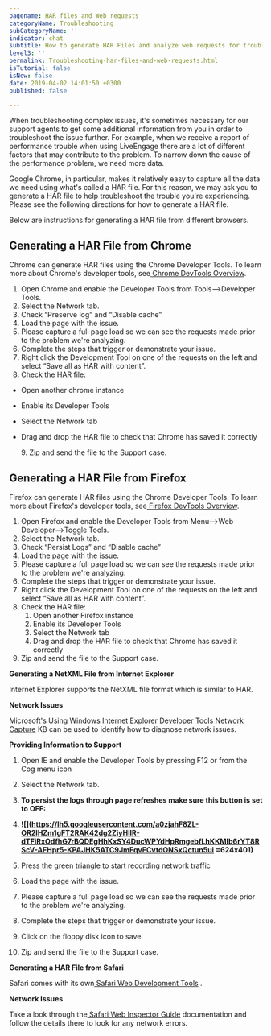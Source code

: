 ```yaml
---
pagename: HAR files and Web requests
categoryName: Troubleshooting
subCategoryName: ''
indicator: chat
subtitle: How to generate HAR Files and analyze web requests for troubleshooting
level3: ''
permalink: Troubleshooting-har-files-and-web-requests.html
isTutorial: false
isNew: false
date: 2019-04-02 14:01:50 +0300
published: false

---
```

When troubleshooting complex issues, it's sometimes necessary for our support agents to get some additional information from you in order to troubleshoot the issue further. For example, when we receive a report of performance trouble when using LiveEngage there are a lot of different factors that may contribute to the problem. To narrow down the cause of the performance problem, we need more data.

Google Chrome, in particular, makes it relatively easy to capture all the data we need using what's called a HAR file. For this reason, we may ask you to generate a HAR file to help troubleshoot the trouble you're experiencing. Please see the following directions for how to generate a HAR file.

Below are instructions for generating a HAR file from different browsers.

## Generating a HAR File from Chrome

Chrome can generate HAR files using the Chrome Developer Tools. To learn more about Chrome's developer tools, see[ Chrome DevTools Overview](https://developer.chrome.com/devtools).

1. Open Chrome and enable the Developer Tools from Tools-->Developer Tools.
2. Select the Network tab.
3. Check “Preserve log” and “Disable cache”
4. Load the page with the issue.
5. Please capture a full page load so we can see the requests made prior to the problem we're analyzing.
6. Complete the steps that trigger or demonstrate your issue.
7. Right click the Development Tool on one of the requests on the left and select “Save all as HAR with content”.
8. Check the HAR file:

* Open another chrome instance
* Enable its Developer Tools
* Select the Network tab
* Drag and drop the HAR file to check that Chrome has saved it correctly

  9\. Zip and send the file to the Support case.

## Generating a HAR File from Firefox

Firefox can generate HAR files using the Chrome Developer Tools. To learn more about Firefox's developer tools, see[ Firefox DevTools Overview](https://developer.mozilla.org/en-US/docs/Tools).

1. Open Firefox and enable the Developer Tools from Menu-->Web Developer-->Toggle Tools.
2. Select the Network tab.
3. Check “Persist Logs” and “Disable cache”
4. Load the page with the issue.
5. Please capture a full page load so we can see the requests made prior to the problem we're analyzing.
6. Complete the steps that trigger or demonstrate your issue.
7. Right click the Development Tool on one of the requests on the left and select “Save all as HAR with content”.
8. Check the HAR file:
   1. Open another Firefox instance
   2. Enable its Developer Tools
   3. Select the Network tab
   4. Drag and drop the HAR file to check that Chrome has saved it correctly
9. Zip and send the file to the Support case.

**Generating a NetXML File from Internet Explorer**

Internet Explorer supports the NetXML file format which is similar to HAR.

**Network Issues**

Microsoft's[ Using Windows Internet Explorer Developer Tools Network Capture](http://msdn.microsoft.com/en-us/library/gg130952(v=vs.85).aspx) KB can be used to identify how to diagnose network issues.

**Providing Information to Support**

1. Open IE and enable the Developer Tools by pressing F12 or from the Cog menu icon
2. Select the Network tab.
3. **To persist the logs through page refreshes make sure this button is set to OFF:**
4. **![](https://lh5.googleusercontent.com/a0zjahF8ZL-OR2lHZm1gFT2RAK42dg2ZiyHIlR-dTFiRxOdfhG7rBQDEgHhKxSY4DucWPYdHpRmgebfLhKKMIb6rYT8RScV-AFHpr5-KPAJHK5ATC9JmFqvFCvtdONSxQctun5ui =624x401)**

 5. Press the green triangle to start recording network traffic
 6. Load the page with the issue.
 7. Please capture a full page load so we can see the requests made prior to the problem we're analyzing.
 8. Complete the steps that trigger or demonstrate your issue.
 9. Click on the floppy disk icon to save
10. Zip and send the file to the Support case.

**Generating a HAR File from Safari**

Safari comes with its own[ Safari Web Development Tools](https://developer.apple.com/technologies/safari/developer-tools.html) .

**Network Issues**

Take a look through the[ Safari Web Inspector Guide](https://developer.apple.com/library/IOS/documentation/AppleApplications/Conceptual/Safari_Developer_Guide/Instruments/Instruments.html#//apple_ref/doc/uid/TP40007874-CH4-SW1) documentation and follow the details there to look for any network errors.
